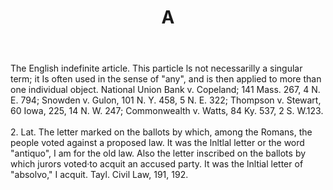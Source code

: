 ---
title: A
permalink: "/definitions/a.html"
body: 1. The English indefinite article. This particle ls not necessarilly a singular
  term; it Is often used in the sense of "any", and is then applied to more than one
  individual object. National Union Bank v. Copeland; 141 Mass. 267, 4 N. E. 794;
  Snowden v. Gulon, 101 N. Y. 458, 5 N. E. 322; Thomp­son v. Stewart, 60 Iowa, 225,
  14 N. W. 247; Commonwealth v. Watts, 84 Ky. 537, 2 S. W.123.<br><br>2. Lat. The
  letter marked on the bal­lots by which, among the Romans, the people voted against
  a proposed law. It was the lnltlal letter or the word \"antiquo\", I am for the
  old law. Also the letter inscribed on the ballots by which jurors voted·to acquit
  an accused party. It was the lnltial letter of "absolvo," I acquit. Tayl. Civil
  Law, 191, 192.
published_at: '2018-07-08'
layout: post
---